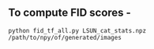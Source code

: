 ## To compute FID scores -  

```
python fid_tf_all.py LSUN_cat_stats.npz /path/to/npy/of/generated/images
```

